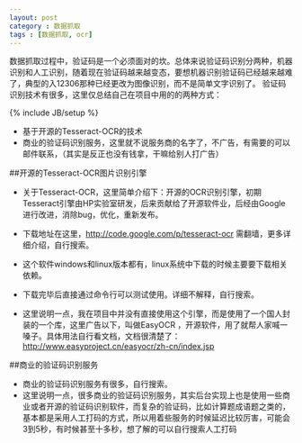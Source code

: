 ```yaml
---
layout: post
category : 数据抓取 
tags : [数据抓取, ocr]
---
```


数据抓取过程中，验证码是一个必须面对的坎。总体来说验证码识别分两种，机器识别和人工识别，随着现在验证码越来越变态，要想机器识别验证码已经越来越难了，典型的入12306那种已经更改为图像识别，而不是简单文字识别了。
验证码识别技术有很多，这里仅总结自己在项目中用的的两种方式：
<!--break-->

{% include JB/setup %}
 
- 基于开源的Tesseract-OCR的技术
- 商业的验证码识别服务，这里就不说服务商的名字了，不广告，有需要的可以邮件联系，（其实是反正也没有钱拿，干嘛给别人打广告）

##开源的Tesseract-OCR图片识别引擎

- 关于Tesseract-OCR，这里简单介绍下：开源的OCR识别引擎，初期Tesseract引擎由HP实验室研发，后来贡献给了开源软件业，后经由Google进行改进，消除bug，优化，重新发布。

- 下载地址在这里，http://code.google.com/p/tesseract-ocr 需翻墙，更多详细介绍，自行搜索。

- 这个软件windows和linux版本都有，linux系统中下载的时候主要要下载相关依赖。

- 下载完毕后直接通过命令行可以测试使用。详细不解释，自行搜索。

- 这里说明一点，我在项目中并没有直接使用这个引擎，而是使用了一个国人封装的一个库，这里广告以下，叫做EasyOCR ，开源软件，用了就帮人家喊一嗓子。具体用法自行看文档，文档很清楚了：http://www.easyproject.cn/easyocr/zh-cn/index.jsp

##商业的验证码识别服务

- 商业的验证码识别服务有很多，自行搜索。
- 这里说明一点，很多商业的验证码识别服务，其实后台实现上也是使用一些商业或者开源的验证码识别软件，而复杂的验证码，比如计算题成语题之类的，基本都是采用人工打码的方式，所以用着些服务的时候延迟比较厉害，可能会3到5秒，有时候甚至十多秒，想了解的可以自行搜索人工打码

